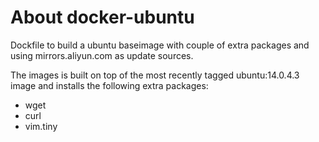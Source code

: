# About docker-ubuntu
Dockfile to build a ubuntu baseimage with couple of extra packages and using mirrors.aliyun.com as update sources.

The images is built on top of the most recently tagged ubuntu:14.0.4.3 image and installs the following extra packages:

* wget
* curl
* vim.tiny
